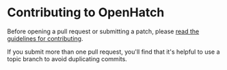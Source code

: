 Contributing to OpenHatch
=========================

Before opening a pull request or submitting a patch, please [read the guidelines for contributing](http://openhatch.readthedocs.org/en/latest/getting_started/getting_started.html).

If you submit more than one pull request, you'll find that it's helpful to use a topic branch to avoid duplicating commits.
